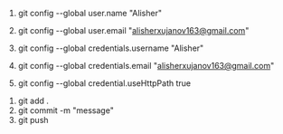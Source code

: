 1. git config --global user.name "Alisher"
2. git config --global user.email "alisherxujanov163@gmail.com"
   
3. git config --global credentials.username "Alisher"
4. git config --global credentials.email "alisherxujanov163@gmail.com"
5. git config --global credential.useHttpPath true

<!-- GIT steps -->
1. git add .
2. git commit -m "message"
3. git push
